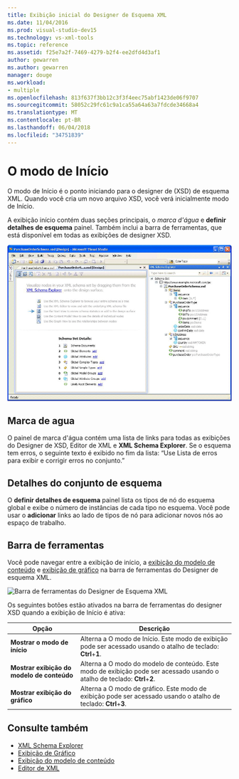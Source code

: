 ```yaml
---
title: Exibição inicial do Designer de Esquema XML
ms.date: 11/04/2016
ms.prod: visual-studio-dev15
ms.technology: vs-xml-tools
ms.topic: reference
ms.assetid: f25e7a2f-7469-4279-b2f4-ee2dfd4d3af1
author: gewarren
ms.author: gewarren
manager: douge
ms.workload:
- multiple
ms.openlocfilehash: 813f637f3bb12c3f3f4eec75abf1423de06f9707
ms.sourcegitcommit: 58052c29fc61c9a1ca55a64a63a7fdcde34668a4
ms.translationtype: MT
ms.contentlocale: pt-BR
ms.lasthandoff: 06/04/2018
ms.locfileid: "34751839"
---
```

# <a name="start-view"></a>O modo de Início

O modo de Início é o ponto iniciando para o designer de (XSD) de esquema XML. Quando você cria um novo arquivo XSD, você verá inicialmente modo de Início.

A exibição início contém duas seções principais, o *marca d'água* e **definir detalhes de esquema** painel. Também inclui a barra de ferramentas, que está disponível em todas as exibições de designer XSD.

![Exibição inicial do Designer de Esquema XML](../xml-tools/media/xsddesigner_startview.gif)

## <a name="watermark"></a>Marca de agua

O painel de marca d'água contém uma lista de links para todas as exibições do Designer de XSD, Editor de XML e **XML Schema Explorer**. Se o esquema tem erros, o seguinte texto é exibido no fim da lista: “Use Lista de erros para exibir e corrigir erros no conjunto.”

## <a name="schema-set-details"></a>Detalhes do conjunto de esquema

O **definir detalhes de esquema** painel lista os tipos de nó do esquema global e exibe o número de instâncias de cada tipo no esquema. Você pode usar o **adicionar** links ao lado de tipos de nó para adicionar novos nós ao espaço de trabalho.

## <a name="toolbar"></a>Barra de ferramentas

Você pode navegar entre a exibição de início, a [exibição do modelo de conteúdo](../xml-tools/content-model-view.md) e [exibição de gráfico](../xml-tools/graph-view.md) na barra de ferramentas do Designer de esquema XML.

![Barra de ferramentas do Designer de Esquema XML](../xml-tools/media/xsdstartviewtoolbar.gif)

Os seguintes botões estão ativados na barra de ferramentas do designer XSD quando a exibição de Início é ativa:

|Opção|Descrição|
|------------|-----------------|
|**Mostrar o modo de início**|Alterna a O modo de Início. Este modo de exibição pode ser acessado usando o atalho de teclado: **Ctrl**+**1**.|
|**Mostrar exibição do modelo de conteúdo**|Alterna a O modo do modelo de conteúdo. Este modo de exibição pode ser acessado usando o atalho de teclado: **Ctrl**+**2**.|
|**Mostrar exibição do gráfico**|Alterna a O modo de gráfico. Este modo de exibição pode ser acessado usando o atalho de teclado: **Ctrl**+**3**.|

## <a name="see-also"></a>Consulte também

- [XML Schema Explorer](../xml-tools/xml-schema-explorer.md)
- [Exibição de Gráfico](../xml-tools/graph-view.md)
- [Exibição do modelo de conteúdo](../xml-tools/content-model-view.md)
- [Editor de XML](../xml-tools/xml-editor.md)